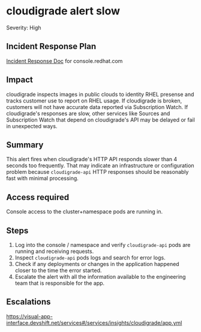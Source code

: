 # cloudigrade alert slow

Severity: High

## Incident Response Plan

[Incident Response Doc](https://docs.google.com/document/d/1AyEQnL4B11w7zXwum8Boty2IipMIxoFw1ri1UZB6xJE) for console.redhat.com

## Impact

cloudigrade inspects images in public clouds to identity RHEL presense and tracks customer use to report on RHEL usage. If cloudigrade is broken, customers will not have accurate data reported via Subscription Watch. If cloudigrade's responses are slow, other services like Sources and Subscription Watch that depend on cloudigrade's API may be delayed or fail in unexpected ways.

## Summary

This alert fires when cloudigrade's HTTP API responds slower than 4 seconds too frequently. That may indicate an infrastructure or configuration problem because `cloudigrade-api` HTTP responses should be reasonably fast with minimal processing.

## Access required

Console access to the cluster+namespace pods are running in.

## Steps

1. Log into the console / namespace and verify `cloudigrade-api` pods are running and receiving requests.
2. Inspect `cloudigrade-api` pods logs and search for error logs.
3. Check if any deployments or changes in the application happened closer to the time the error started.
4. Escalate the alert with all the information available to the engineering team that is responsible for the app.

## Escalations

https://visual-app-interface.devshift.net/services#/services/insights/cloudigrade/app.yml

